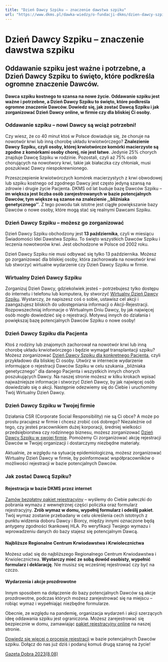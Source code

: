 ```yaml
---
title: "Dzień Dawcy Szpiku – znaczenie dawstwa szpiku"
url: "https://www.dkms.pl/dawka-wiedzy/o-fundacji-dkms/dzien-dawcy-szpiku-znaczenie-dawstwa-szpiku"
---
```


# Dzień Dawcy Szpiku – znaczenie dawstwa szpiku

## Oddawanie szpiku jest ważne i potrzebne, a Dzień Dawcy Szpiku to święto, które podkreśla ogromne znaczenie Dawców. 

**Dawca szpiku kostnego to szansa na nowe życie. Oddawanie szpiku jest ważne i potrzebne, a Dzień Dawcy Szpiku to święto, które podkreśla ogromne znaczenie Dawców. Dowiedz się, jak zostać Dawcą Szpiku i jak zorganizować Dzień Dawcy online, w firmie czy dla bliskiej Ci osoby.**


### Oddawanie szpiku – nowi Dawcy są wciąż potrzebni!


Czy wiesz, że co 40 minut ktoś w Polsce dowiaduje się, że choruje na nowotwór krwi lub inną chorobę układu krwiotwórczego? **Znalezienie Dawcy Szpiku, czyli osoby, której krwiotwórcze komórki macierzyste są zgodne z komórkami osoby chorej, nie jest łatwe**. Jedynie 25% chorych znajduje Dawcę Szpiku w rodzinie. Pozostali, czyli aż 75% osób chorujących na nowotwory krwi, takie jak białaczka czy chłoniak, musi poszukiwać Dawcy niespokrewnionego.


Przeszczepienie krwiotwórczych komórek macierzystych z krwi obwodowej lub szpiku kostnego od zgodnego Dawcy jest często jedyną szansą na zdrowie i drugie życie Pacjenta. DKMS od lat buduje bazę Dawców Szpiku – **im większa jest liczba osób zarejestrowanych w bazie potencjalnych Dawców, tym większe są szanse na znalezienie ,,bliźniaka genetycznego’’**. Z tego powodu tak istotne jest ciągłe powiększanie bazy Dawców o nowe osoby, które mogą stać się realnymi Dawcami Szpiku.


### Dzień Dawcy Szpiku – możesz go zorganizować


Dzień Dawcy Szpiku obchodzony jest **13 października**, czyli w miesiącu Świadomości Idei Dawstwa Szpiku. To święto wszystkich Dawców Szpiku i leczenia nowotworów krwi. Jest obchodzone w Polsce od 2002 roku.


Dzień Dawcy Szpiku nie musi odbywać się tylko 13 października. Możesz go zorganizować dla bliskiej osoby, która zachorowała na nowotwór krwi lub stworzyć wirtualne wydarzenie czy Dzień Dawcy Szpiku w firmie.


### Wirtualny Dzień Dawcy Szpiku


Zorganizuj Dzień Dawcy, gdziekolwiek jesteś – potrzebujesz tylko dostępu do internetu i telefonu lub komputera, by stworzyć [Wirtualny Dzień Dawcy Szpiku](https://www.dkms.pl/dzialaj/wirtualne-dni-dawcy). Wystarczy, że napiszesz coś o sobie, ustawisz cel akcji i zaangażujesz bliskich do udostępniania informacji o Akcji\-Rejestracji. Rozpowszechniaj informacje o Wirtualnym Dniu Dawcy, by jak najwięcej osób mogło dowiedzieć się o rejestracji. Motywuj innych do działania i powiększaj bazę potencjalnych Dawców Szpiku o nowe osoby!


### Dzień Dawcy Szpiku dla Pacjenta


Ktoś z rodziny lub znajomych zachorował na nowotwór krwi lub inną chorobę układu krwiotwórczego i będzie wymagał transplantacji szpiku? Możesz zorganizować [Dzień Dawcy Szpiku dla konkretnego Pacjenta](https://www.dkms.pl/dzialaj/pomoz-inaczej/dzien-dawcy-szpiku-dla-pacjenta), czyli przykładowo dla bliskiej Ci osoby. Utwórz w internecie wydarzenie informujące o rejestracji Dawców Szpiku w celu szukania ,,bliźniaka genetycznego’’ dla danego Pacjenta i wszystkich innych chorych poszukujących Dawcy. Na naszej stronie możesz w kilku krokach wpisać najważniejsze informacje i stworzyć Dzień Dawcy, by jak najwięcej osób dowiedziało się o akcji. Następnie odezwiemy się do Ciebie i uruchomimy Twój Wirtualny Dzień Dawcy.


### Dzień Dawcy Szpiku w Twojej firmie


Działania CSR (Corporate Social Responsibility) nie są Ci obce? A może po prostu pracujesz w firmie i chcesz zrobić coś dobrego? Niezależnie od tego, czy jesteś pracownikiem dużej korporacji, średniej wielkości przedsiębiorstwa czy rodzinnego biznesu, możesz zorganizować [Dzień Dawcy Szpiku w swojej firmie](https://www.dkms.pl/dzialaj/pomoz-inaczej/dzien-dawcy-szpiku-w-firmie). Pomożemy Ci zorganizować akcję rejestracji Dawców w Twojej organizacji i dostarczymy niezbędne materiały.


Aktualnie, ze względu na sytuację epidemiologiczną, możesz zorganizować Wirtualny Dzień Dawcy w firmie, by poinformować współpracowników o możliwości rejestracji w bazie potencjalnych Dawców.


### Jak zostać Dawcą Szpiku?


#### Rejestracja w bazie DKMS przez internet


[Zamów bezpłatny pakiet rejestracyjny](https://www.dkms.pl/dzialaj/zostan-dawca) – wyślemy do Ciebie pałeczki do pobrania wymazu z wewnętrznej części policzka oraz formularz rejestracyjny. **Zrób wymaz w domu, wypełnij formularz i odeślij pakiet**. Twój wymaz zostanie przebadany w celu określenia cech istotnych z punktu widzenia doboru Dawcy i Biorcy, między innymi oznaczone będą antygeny zgodności tkankowej HLA. Po weryfikacji Twojego wymazu i wprowadzeniu danych do bazy stajesz się potencjalnym Dawcą.


#### Najbliższe Regionalne Centrum Krwiodawstwa i Krwiolecznictwa


Możesz udać się do najbliższego Regionalnego Centrum Krwiodawstwa i Krwiolecznictwa. **Wystarczy mieć ze sobą dowód osobisty, wypełnić formularz i deklarację**. Nie musisz się wcześniej rejestrować czy być na czczo.


#### Wydarzenia i akcje prozdrowotne


Innym sposobem na dołączenie do bazy potencjalnych Dawców są akcje prozdrowotne, podczas których możesz zarejestrować się na miejscu – robiąc wymaz i wypełniając niezbędne formularze.


Obecnie, ze względu na pandemię, organizacja wydarzeń i akcji szerzących ideę oddawania szpiku jest ograniczona. Możesz zarejestrować się bezpiecznie w domu, zamawiając [pakiet rejestracyjny online](https://www.dkms.pl/zarejestruj-sie-teraz) na naszej stronie.


[Dowiedz się więcej o procesie rejestracji](https://www.dkms.pl/dawka-wiedzy/o-rejestracji) w bazie potencjalnych Dawców szpiku. Dołącz do nas już dziś i podaruj komuś drugą szansę na życie!


[Gazeta Dobra 2023(8,08)](https://assets-eu-01.kc-usercontent.com:443/bed48093-082e-0109-4b5f-7bdadab5eedd/81db6efa-a013-4e67-9237-c4dd80bf3d8f/Gazeta%20Dobra_2023_FINAL.pdf)
